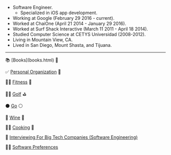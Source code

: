 * Software Engineer.
    * Specialized in iOS app development.
* Working at Google (February 29 2016 - current).
* Worked at ChaiOne (April 21 2014 - January 29 2016).
* Worked at Surf Shack Interactive (March 11 2011 - April 18 2014).
* Studied Computer Science at CETYS Universidad (2008-2012).
* Living in Mountain View, CA.
* Lived in San Diego, Mount Shasta, and Tijuana.

<hr />
📚 [Books](books.html) 📖

✅ [Personal Organization](personal-organization.html) 📆

🏋️‍♂️ [Fitness](fitness.html) 💪

🏌️‍♂️ [Golf](golf.html) ⛳️

⚫️ [Go](go.html) ⚪️

🍷 [Wine](wine.html) 🍇

👨‍🍳 [Cooking](cooking.html) 🥣 

🏢 [Interviewing For Big Tech Companies (Software Engineering)](interviewing-for-big-tech-cos-swe.html)

👨‍💻 [Software Preferences](software-preferences.html)
